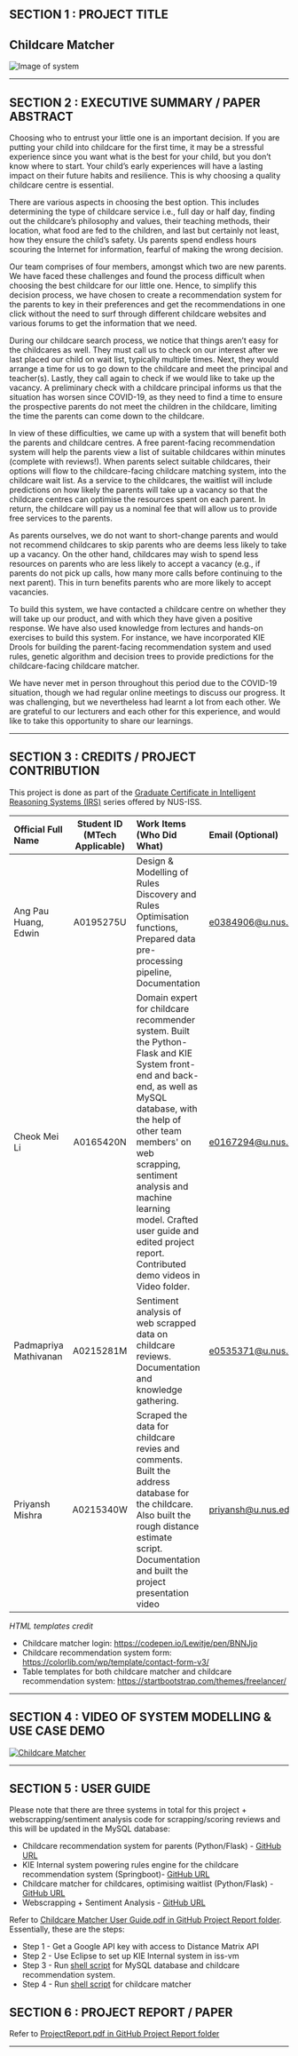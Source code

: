 ## SECTION 1 : PROJECT TITLE
## Childcare Matcher

![Image of system](https://github.com/mabejeok/IRS-PM-2020-11-01-ISY5001-GRP1-ChildcareMatcher/blob/main/System%20Code/System%20pictures.png)


---

## SECTION 2 : EXECUTIVE SUMMARY / PAPER ABSTRACT
Choosing who to entrust your little one is an important decision. If you are putting your child into childcare for the first time, it may be a stressful experience since you want what is the best for your child, but you don’t know where to start. Your child’s early experiences will have a lasting impact on their future habits and resilience. This is why choosing a quality childcare centre is essential.

There are various aspects in choosing the best option. This includes determining the type of childcare service i.e., full day or half day, finding out the childcare’s philosophy and values, their teaching methods, their location, what food are fed to the children, and last but certainly not least, how they ensure the child’s safety. Us parents spend endless hours scouring the Internet for information, fearful of making the wrong decision.

Our team comprises of four members, amongst which two are new parents. We have faced these challenges and found the process difficult when choosing the best childcare for our little one. Hence, to simplify this decision process, we have chosen to create a recommendation system for the parents to key in their preferences and get the recommendations in one click without the need to surf through different childcare websites and various forums to get the information that we need.

During our childcare search process, we notice that things aren’t easy for the childcares as well. They must call us to check on our interest after we last placed our child on wait list, typically multiple times. Next, they would arrange a time for us to go down to the childcare and meet the principal and teacher(s). Lastly, they call again to check if we would like to take up the vacancy. A preliminary check with a childcare principal informs us that the situation has worsen since COVID-19, as they need to find a time to ensure the prospective parents do not meet the children in the childcare, limiting the time the parents can come down to the childcare.

In view of these difficulties, we came up with a system that will benefit both the parents and childcare centres. A free parent-facing recommendation system will help the parents view a list of suitable childcares within minutes (complete with reviews!). When parents select suitable childcares, their options will flow to the childcare-facing childcare matching system, into the childcare wait list. As a service to the childcares, the waitlist will include predictions on how likely the parents will take up a vacancy so that the childcare centres can optimise the resources spent on each parent. In return, the childcare will pay us a nominal fee that will allow us to provide free services to the parents. 

As parents ourselves, we do not want to short-change parents and would not recommend childcares to skip parents who are deems less likely to take up a vacancy. On the other hand, childcares may wish to spend less resources on parents who are less likely to accept a vacancy (e.g., if parents do not pick up calls, how many more calls before continuing to the next parent). This in turn benefits parents who are more likely to accept vacancies. 

To build this system, we have contacted a childcare centre on whether they will take up our product, and with which they have given a positive response. We have also used knowledge from lectures and hands-on exercises to build this system. For instance, we have incorporated KIE Drools for building the parent-facing recommendation system and used rules, genetic algorithm and decision trees to provide predictions for the childcare-facing childcare matcher. 
 
We have never met in person throughout this period due to the COVID-19 situation, though we had regular online meetings to discuss our progress. It was challenging, but we nevertheless had learnt a lot from each other. We are grateful to our lecturers and each other for this experience, and would like to take this opportunity to share our learnings.

---

## SECTION 3 : CREDITS / PROJECT CONTRIBUTION
This project is done as part of the [Graduate Certificate in Intelligent Reasoning Systems (IRS)](https://www.iss.nus.edu.sg/stackable-certificate-programmes/intelligent-systems) series offered by NUS-ISS.

| Official Full Name  | Student ID (MTech Applicable)  | Work Items (Who Did What) | Email (Optional) |
| :------------ |:---------------:| :-----| :-----|
| Ang Pau Huang, Edwin | A0195275U | Design & Modelling of Rules Discovery and Rules Optimisation functions, Prepared data pre-processing pipeline, Documentation | e0384906@u.nus.edu |
| Cheok Mei Li | A0165420N | Domain expert for childcare recommender system. Built the Python-Flask and KIE System front-end and back-end, as well as MySQL database, with the help of other team members' on web scrapping, sentiment analysis and machine learning model. Crafted user guide and edited project report. Contributed demo videos in Video folder.| e0167294@u.nus.edu |
| Padmapriya Mathivanan | A0215281M | Sentiment analysis of web scrapped data on childcare reviews. Documentation and knowledge gathering. | e0535371@u.nus.edu |
| Priyansh Mishra | A0215340W | Scraped the data for childcare revies and comments. Built the address database for the childcare. Also built the rough distance estimate script. Documentation and built the project presentation video  | priyansh@u.nus.edu |

_HTML templates credit_
* Childcare matcher login: https://codepen.io/Lewitje/pen/BNNJjo
* Childcare recommendation system form: https://colorlib.com/wp/template/contact-form-v3/
* Table templates for both childcare matcher and childcare recommendation system: https://startbootstrap.com/themes/freelancer/

---

## SECTION 4 : VIDEO OF SYSTEM MODELLING & USE CASE DEMO
[![Childcare Matcher](https://github.com/mabejeok/IRS-PM-2020-11-01-ISY5001-GRP1-ChildcareMatcher/blob/main/Video/childcare_video.png)](https://youtu.be/jbIqk6Nwn60)

---

## SECTION 5 : USER GUIDE

Please note that there are three systems in total for this project + webscrapping/sentiment analysis code for scrapping/scoring reviews and this will be updated in the MySQL database:
* Childcare recommendation system for parents (Python/Flask) - [GitHub URL](https://github.com/mabejeok/parent_recommendation_system)
* KIE Internal system powering rules engine for the childcare recommendation system (Springboot)- [GitHub URL](https://github.com/mabejeok/kie_childcare_matcher)
* Childcare matcher for childcares, optimising waitlist (Python/Flask) - [GitHub URL](https://github.com/mabejeok/childcare_matcher)
* Webscrapping + Sentiment Analysis - [GitHub URL](https://github.com/padmapriya-mathivanan/IRS_PM1_Sentiments_Webscrapping)

Refer to [Childcare Matcher User Guide.pdf in GitHub Project Report folder](https://github.com/mabejeok/IRS-PM-2020-11-01-ISY5001-GRP1-ChildcareMatcher/blob/main/Project%20Report/Childcare%20Matcher%20User%20Guide.pdf). Essentially, these are the steps:
* Step 1 - Get a Google API key with access to Distance Matrix API
* Step 2 - Use Eclipse to set up KIE Internal system in iss-vm
* Step 3 - Run [shell script](https://github.com/mabejeok/IRS-PM-2020-11-01-ISY5001-GRP1-ChildcareMatcher/blob/main/System%20Code/mysql_python_rec_system.sh
) for MySQL database and childcare recommendation system. 
* Step 4 - Run [shell script](https://github.com/mabejeok/IRS-PM-2020-11-01-ISY5001-GRP1-ChildcareMatcher/blob/main/System%20Code/python_cc_matcher.sh) for childcare matcher

## SECTION 6 : PROJECT REPORT / PAPER

Refer to [ProjectReport.pdf in GitHub Project Report folder](https://github.com/mabejeok/IRS-PM-2020-11-01-ISY5001-GRP1-ChildcareMatcher/blob/main/Project%20Report/ProjectReport.pdf)

---
